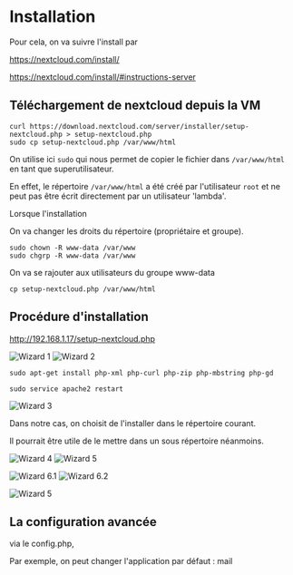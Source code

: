 # Installation

Pour cela, on va suivre l'install par 

<https://nextcloud.com/install/>

<https://nextcloud.com/install/#instructions-server>

## Téléchargement de nextcloud depuis la VM

    curl https://download.nextcloud.com/server/installer/setup-nextcloud.php > setup-nextcloud.php
    sudo cp setup-nextcloud.php /var/www/html
    
On utilise ici `sudo` qui nous permet de copier le fichier dans `/var/www/html`
en tant que superutilisateur.

En effet, le répertoire `/var/www/html` a été créé par l'utilisateur `root` 
et ne peut pas être écrit directement par un utilisateur 'lambda'.


Lorsque l'installation 

On va changer les droits du répertoire (propriétaire et groupe).

    sudo chown -R www-data /var/www
    sudo chgrp -R www-data /var/www

On va se rajouter aux utilisateurs du groupe www-data

    cp setup-nextcloud.php /var/www/html


## Procédure d'installation

http://192.168.1.17/setup-nextcloud.php

![Wizard 1](wizard-1.png)
![Wizard 2](wizard-2.png)

    sudo apt-get install php-xml php-curl php-zip php-mbstring php-gd

    sudo service apache2 restart

![Wizard 3](wizard-3.png)

Dans notre cas, on choisit de l'installer dans le répertoire courant.

Il pourrait être utile de le mettre dans un sous répertoire néanmoins.

![Wizard 4](wizard-4.png)
![Wizard 5](wizard-5.png)

![Wizard 6.1](wizard-6.1.png)
![Wizard 6.2](wizard-6.2.png)

![Wizard 5](wizard-7.png)

## La configuration avancée

via le config.php,

Par exemple, on peut changer l'application par défaut : mail

